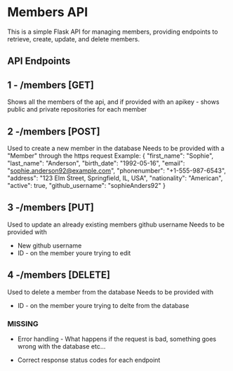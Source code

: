 # Members API

This is a simple Flask API for managing members, providing endpoints to retrieve, create, update, and delete members.

## API Endpoints

## 1 - /members [GET]
Shows all the members of the api, and if provided with an apikey - shows public and private repositories for each member

## 2 -/members [POST]
Used to create a new member in the database
Needs to be provided with a "Member" through the https request 
Example: {
  "first_name": "Sophie",
  "last_name": "Anderson",
  "birth_date": "1992-05-16",
  "email": "sophie.anderson92@example.com",
  "phonenumber": "+1-555-987-6543",
  "address": "123 Elm Street, Springfield, IL, USA",
  "nationality": "American",
  "active": true,
  "github_username": "sophieAnders92"
}


## 3 -/members [PUT]
Used to update an already existing members github username
Needs to be provided with
* New github username
* ID - on the member youre trying to edit

## 4 -/members [DELETE]
Used to delete a member from the database
Needs to be provided with
* ID - on the member youre trying to delte from the database


### MISSING
* Error handling - What happens if the request is bad, something goes wrong with the database etc...

* Correct response status codes for each endpoint


